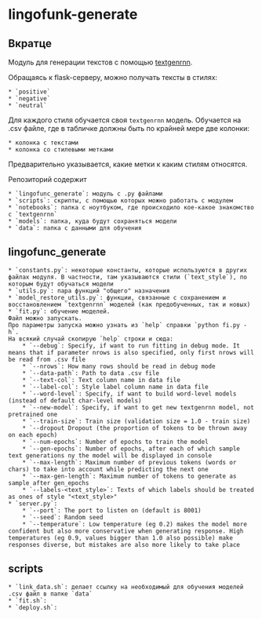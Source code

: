 # lingofunk-generate

## Вкратце

Модуль для генерации текстов с помощью [textgenrnn](https://github.com/minimaxir/textgenrnn).

Обращаясь к flask-серверу, можно получать тексты в стилях:

    * `positive`
    * `negative`
    * `neutral`

Для каждого стиля обучается своя `textgenrnn` модель.
Обучается на .csv файле, где в табличке должны быть по крайней мере две колонки:

    * колонка с текстами
    * колонка со стилевыми метками

Предварительно указывается, какие метки к каким стилям относятся.

Репозиторий содержит

    * `lingofunc_generate`: модуль с .py файлами
    * `scripts`: скрипты, с помощью которых можно работать с модулем
    * `notebooks`: папка с ноутбуком, где происходило кое-какое знакомство с `textgenrnn`
    * `models`: папка, куда будут сохраняться модели
    * `data`: папка с данными для обучения

## lingofunc_generate

    * `constants.py`: некоторые константы, которые используются в других файлах модуля. В частности, там указываются стили (`text_style`), по которым будут обучаться модели
    * `utils.py`: пара функций "общего" назначения
    * `model_restore_utils.py`: функции, связанные с сохранением и восстановлением `textgenrnn` моделей (как предобученных, так и новых)
    * `fit.py`: обучение моделей.
    Файл можно запускать.
    Про параметры запуска можно узнать из `help` справки `python fi.py -h`.
    На всякий случай скопирую `help` строки и сюда:
        * `--debug`: Specify, if want to run fitting in debug mode. It means that if parameter nrows is also specified, only first nrows will be read from .csv file
        * `--nrows`: How many rows should be read in debug mode
        * `--data-path`: Path to data .csv file
        * `--text-col`: Text column name in data file
        * `--label-col`: Style label column name in data file
        * `--word-level`: Specify, if want to build word-level models (instead of default char-level models)
        * `--new-model`: Specify, if want to get new textgenrnn model, not pretrained one
        * `--train-size`: Train size (validation size = 1.0 - train size)
        * `--dropout Dropout (the proportion of tokens to be thrown away on each epoch)
        * `--num-epochs`: Number of epochs to train the model
        * `--gen-epochs`: Number of epochs, after each of which sample text generations ny the model will be displayed in console
        * `--max-length`: Maximum number of previous tokens (words or chars) to take into account while predicting the next one
        * `--max-gen-length`: Maximum number of tokens to generate as sample after gen_epochs
        * `--labels-<text_style>`: Texts of which labels should be treated as ones of style "<text_style>"
    * `server.py`:
        * `--port`: The port to listen on (default is 8001)
        * `--seed`: Random seed
        * `--temperature`: Low temperature (eg 0.2) makes the model more confident but also more conservative when generating response. High temperatures (eg 0.9, values bigger than 1.0 also possible) make responses diverse, but mistakes are also more likely to take place

## scripts

    * `link_data.sh`: делает ссылку на необходимый для обучения моделей .csv файл в папке `data`
    * `fit.sh`:
    * `deploy.sh`: